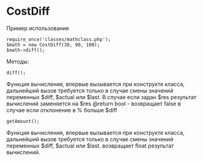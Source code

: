# CostDiff
Пример использования

    require_once('classes/mathclass.php');
    $math = new CostDiff(30, 90, 100);
    $math->diff();

Методы:

    diff();  
Функция вычисления, впервые вызывается при конструкте класса,
дальнейший вызов требуется только в случае смены значений
переменных $diff, $actual или $last.
 В случае если задан $res результат вычислений заменяется на $res
 @return bool - возвращает false в случае если отклонение в % больше $diff

    getAmount();

Функция вычисления, впервые вызывается при конструкте класса,
 дальнейший вызов требуется только в случае смены значений
переменных $diff, $actual или $last.
 возвращает float результат вычислений.
